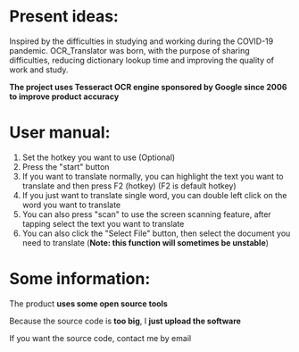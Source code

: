 # Present ideas:
Inspired by the difficulties in studying and working during the COVID-19 pandemic.
OCR_Translator was born, with the purpose of sharing difficulties, reducing dictionary lookup time and improving the quality of work and study.

<b>The project uses Tesseract OCR engine sponsored by Google since 2006 to improve product accuracy</b>

# User manual:
1. Set the hotkey you want to use (Optional)
2. Press the "start" button
3. If you want to translate normally, you can highlight the text you want to translate and then press F2 (hotkey) (F2 is default hotkey)
4. If you just want to translate single word, you can double left click on the word you want to translate
5. You can also press "scan" to use the screen scanning feature, after tapping select the text you want to translate
6. You can also click the "Select File" button, then select the document you need to translate (<b>Note: this function will sometimes be unstable</b>)

# Some information: 
The product <b>uses some open source tools</b>

Because the source code is <b>too big</b>, I <b>just upload the software</b>

If you want the source code, contact me by email

